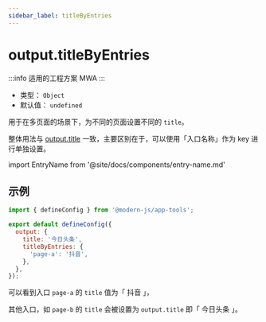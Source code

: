 ```yaml
---
sidebar_label: titleByEntries
---
```


# output.titleByEntries

:::info 适用的工程方案
MWA
:::

- 类型： `Object`
- 默认值： `undefined`

用于在多页面的场景下，为不同的页面设置不同的 `title`。

整体用法与 [output.title](/docs/apis/config/output/title) 一致，主要区别在于，可以使用「入口名称」作为 key 进行单独设置。

import EntryName from '@site/docs/components/entry-name.md'

<EntryName />

## 示例

```js title="modern.config.js"
import { defineConfig } from '@modern-js/app-tools';

export default defineConfig({
  output: {
    title: '今日头条',
    titleByEntries: {
      'page-a': '抖音',
    },
  },
});
```

可以看到入口 `page-a` 的 `title` 值为「 抖音 」，

其他入口，如 `page-b` 的 `title` 会被设置为 `output.title` 即「 今日头条 」。
